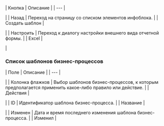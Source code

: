 | Кнопка | Описание |
| --- |

|
| Назад | Переход на страницу со списком элементов инфоблока. |
| Создать шаблон |

|
| Настроить | Переход к диалогу настройки внешнего вида отчетной формы. |
| Excel |

|

### Список шаблонов бизнес-процессов

| Поле | Описание |
| --- |

|
| Колонка флажков | Выбор шаблонов бизнес-процессов, к которым предполагается применить какое-либо правило или действие. |
| Действия |

|
| ID | Идентификатор шаблона бизнес-процесса. |
| Название |

|
| Изменен | Дата и время последнего изменения шаблона бизнес-процесса. |
| Изменил |